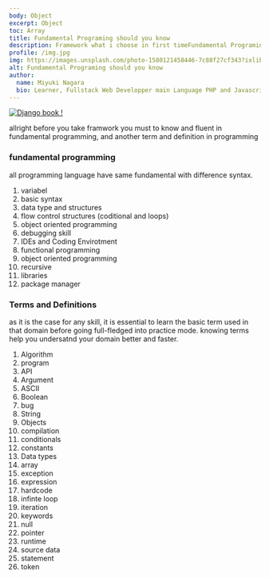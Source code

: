 ```yaml
---
body: Object
excerpt: Object
toc: Array
title: Fundamental Programing should you know
description: Framework what i choose in first timeFundamental Programing should you know before chosee any framework
profile: /img.jpg
img: https://images.unsplash.com/photo-1580121458446-7c88f27cf343?ixlib=rb-1.2.1&ixid=MnwxMjA3fDB8MHxwaG90by1wYWdlfHx8fGVufDB8fHx8&auto=format&fit=crop&w=774&q=80
alt: Fundamental Programing should you know
author:
  name: Miyuki Nagara
  bio: Learner, Fullstack Web Developper main Language PHP and Javascript, and Framework Stack Laravel, Vuejs 3, and for UI component I'am used Boostrap.
---
```


[![Django book !](https://images.unsplash.com/photo-1580121458446-7c88f27cf343?ixlib=rb-1.2.1&ixid=MnwxMjA3fDB8MHxwaG90by1wYWdlfHx8fGVufDB8fHx8&auto=format&fit=crop&w=774&q=80 'Faisal')](https://unsplash.com/collections/93882032/programming)

allright before you take framwork you must to know and fluent in fundamental programming, and another term and definition in programming

### fundamental programming

all programming language have same fundamental with difference syntax.

1. variabel
2. basic syntax
3. data type and structures
4. flow control structures (coditional and loops)
5. object oriented programming
6. debugging skill
7. IDEs and Coding Envirotment
8. functional programming
9. object oriented programming
10. recursive
11. libraries
12. package manager

### Terms and Definitions

as it is the case for any skill, it is essential to learn the basic term used in that domain before going full-fledged into practice mode. knowing terms help you undersatnd your domain better and faster.

1. Algorithm
2. program
3. API
4. Argument
5. ASCII
6. Boolean
7. bug
8. String
9. Objects
10. compilation
11. conditionals
12. constants
13. Data types
14. array
15. exception
16. expression
17. hardcode
18. infinte loop
19. iteration
20. keywords
21. null
22. pointer
23. runtime
24. source data
25. statement
26. token
